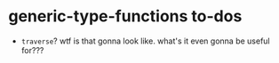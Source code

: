 # generic-type-functions to-dos
* `traverse`? wtf is that gonna look like. what's it even gonna be useful for???
